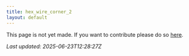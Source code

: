 ```yaml
---
title: hex_wire_corner_2
layout: default
---
```


This page is not yet made. If you want to contribute please do so [here](https://github.com/CrazyH2/Bigstone/blob/wiki/components/hex_wire_corner_2.md).

_Last updated: 2025-06-23T12:28:27Z_

